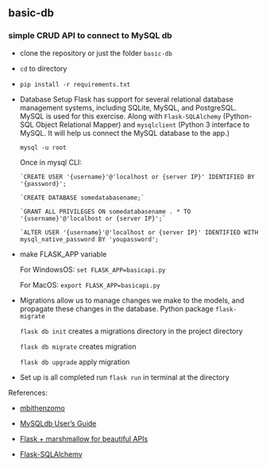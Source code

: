 ## basic-db
### simple CRUD API to connect to MySQL db

* clone the repository or just the folder `basic-db`

* `cd` to directory

* `pip install -r requirements.txt`
  
* Database Setup
    Flask has support for several relational database management systems, including SQLite, MySQL, and PostgreSQL. MySQL is used for this exercise.
    Along with `Flask-SQLAlchemy` (Python-SQL Object Relational Mapper) and `mysqlclient` (Python 3 interface to MySQL. It will help us connect the MySQL database to the app.)
    
    `mysql -u root`
    
    Once in mysql CLI:
    
      `CREATE USER '{username}'@'localhost or {server IP}' IDENTIFIED BY '{password}';
      
      `CREATE DATABASE somedatabasename;`
      
      `GRANT ALL PRIVILEGES ON somedatabasename . * TO '{username}'@'localhost or {server IP}';`
      
      `ALTER USER '{username}'@'localhost or {server IP}' IDENTIFIED WITH mysql_native_password BY 'youpassword';



* make FLASK_APP variable

    For WindowsOS: `set FLASK_APP=basicapi.py`
  
    For MacOS: `export FLASK_APP=basicapi.py`
   
* Migrations allow us to manage changes we make to the models, and propagate these changes in the database. Python package `flask-migrate`
    
    `flask db init` creates a migrations directory in the project directory
    
    `flask db migrate` creates migration
    
    `flask db upgrade` apply migration

* Set up is all completed
    run `flask run` in terminal at the directory

References:

* [mbithenzomo](https://github.com/mbithenzomo/project-dream-team-one)

* [MySQLdb User’s Guide](https://mysqlclient.readthedocs.io/user_guide.html#installation)

* [Flask + marshmallow for beautiful APIs](https://flask-marshmallow.readthedocs.io/en/latest/)

* [Flask-SQLAlchemy](http://flask-sqlalchemy.pocoo.org/2.3/quickstart/)
